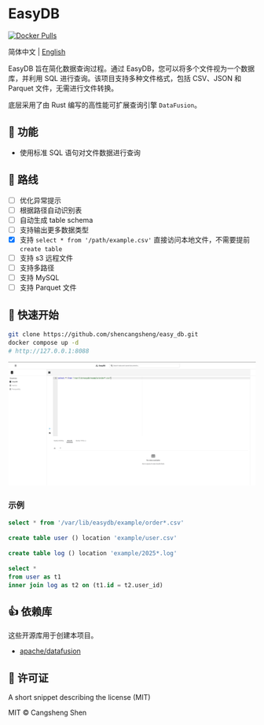 # EasyDB

[![Docker Pulls](https://img.shields.io/docker/pulls/shencangsheng/easydb-backend.svg)](https://hub.docker.com/r/shencangsheng/easydb-backend)

简体中文 | [English](./README.en-us.md)

EasyDB 旨在简化数据查询过程。通过 EasyDB，您可以将多个文件视为一个数据库，并利用 SQL 进行查询。该项目支持多种文件格式，包括 CSV、JSON 和 Parquet 文件，无需进行文件转换。

底层采用了由 Rust 编写的高性能可扩展查询引擎 `DataFusion`。

## 📖 功能

- 使用标准 SQL 语句对文件数据进行查询

## 🔮 路线

- [ ] 优化异常提示
- [ ] 根据路径自动识别表
- [ ] 自动生成 table schema
- [ ] 支持输出更多数据类型
- [x] 支持 `select * from '/path/example.csv'` 直接访问本地文件，不需要提前 `create table`
- [ ] 支持 s3 远程文件
- [ ] 支持多路径
- [ ] 支持 MySQL
- [ ] 支持 Parquet 文件

## 🚀 快速开始

```bash
git clone https://github.com/shencangsheng/easy_db.git
docker compose up -d
# http://127.0.0.1:8088
```

![demo.gif](assets/demo.gif)

### 示例

```sql
select * from '/var/lib/easydb/example/order*.csv'
```

```sql
create table user () location 'example/user.csv'
```

```sql
create table log () location 'example/2025*.log'
```

```sql
select *
from user as t1
inner join log as t2 on (t1.id = t2.user_id)
```

## 👍 依赖库

这些开源库用于创建本项目。

- [apache/datafusion](https://github.com/apache/datafusion)

## 📝 许可证

A short snippet describing the license (MIT)

MIT © Cangsheng Shen